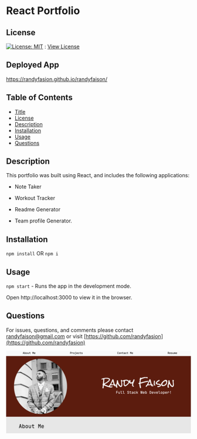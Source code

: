 
# React Portfolio

## License
[![License: MIT](https://img.shields.io/badge/License-MIT-yellow.svg)](https://opensource.org/licenses/MIT) : [View License](https://opensource.org/licenses/MIT)


## Deployed App
https://randyfasion.github.io/randyfaison/


## Table of Contents

- [Title](#React-Portfolio)
- [License](#License)
- [Description](#Description)
- [Installation](#Installation)
- [Usage](#Usage)
- [Questions](#Questions)

## Description
This portfolio was built using React, and includes the following applications: 

- Note Taker

- Workout Tracker 

- Readme Generator 

- Team profile Generator.

## Installation 
`npm install` OR `npm i`

## Usage
`npm start` - Runs the app in the development mode.

Open http://localhost:3000 to view it in the browser.


## Questions 
For issues, questions, and comments please contact randyfaison@gmail.com or visit [https://github.com/randyfasion](https://github.com/randyfasion) 



![portfolio](./preview.png)
